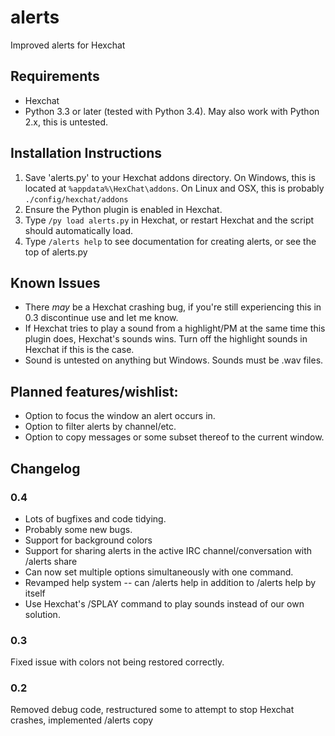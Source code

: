 # alerts
Improved alerts for Hexchat

## Requirements
* Hexchat
* Python 3.3 or later (tested with Python 3.4).  May also work with Python 2.x, this is untested.

## Installation Instructions
1. Save 'alerts.py' to your Hexchat addons directory.  On Windows, this is located at `%appdata%\HexChat\addons`.  On Linux and OSX, this is probably `./config/hexchat/addons`
2. Ensure the Python plugin is enabled in Hexchat.
3. Type `/py load alerts.py` in Hexchat, or restart Hexchat and the script should automatically load.
4. Type `/alerts help` to see documentation for creating alerts, or see the top of alerts.py

## Known Issues
* There *may* be a Hexchat crashing bug, if you're still experiencing this in 0.3 discontinue use and let me know.
* If Hexchat tries to play a sound from a highlight/PM at the same time this plugin does, Hexchat's sounds wins. Turn off the highlight sounds in Hexchat if this is the case.
* Sound is untested on anything but Windows. Sounds must be .wav files.

## Planned features/wishlist:
* Option to focus the window an alert occurs in.
* Option to filter alerts by channel/etc.
* Option to copy messages or some subset thereof to the current window.

## Changelog
### 0.4
* Lots of bugfixes and code tidying.
* Probably some new bugs.
* Support for background colors
* Support for sharing alerts in the active IRC channel/conversation with /alerts share
* Can now set multiple options simultaneously with one command.
* Revamped help system -- can /alerts help <command-or-setting> in addition to /alerts help by itself
* Use Hexchat's /SPLAY command to play sounds instead of our own solution.
### 0.3
Fixed issue with colors not being restored correctly.
### 0.2
Removed debug code, restructured some to attempt to stop Hexchat crashes, implemented /alerts copy
